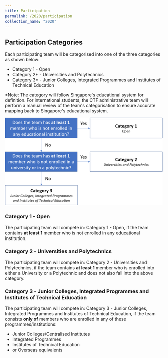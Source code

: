 ```yaml
---
title: Participation
permalink: /2020/participation
collection_name: "2020"
---
```


## Participation Categories

Each participating team will be categorised into one of the three categories as shown below:

* Category 1 - Open
* Category 2* - Universities and Polytechnics
* Category 3* - Junior Colleges, Integrated Programmes and Institutes of Technical Education

*Note: The category will follow Singapore's educational system for definition. For international students, the CTF administrative team will perform a manual review of the team's categorisation to ensure accurate mapping back to Singapore's educational system.

![](/images/2020/category-flowchart.png)

### Category 1 - Open

The participating team will compete in: Category 1 - Open, if the team contains **at least 1** member who is not enrolled in any educational institution.

### Category 2 - Universities and Polytechnics

The participating team will compete in: Category 2 - Universities and Polytechnics, if the team contains **at least 1** member who is enrolled into either a University or a Polytechnic and does not also fall into the above category.

### Category 3 - Junior Colleges, Integrated Programmes and Institutes of Technical Education

The participating team will compete in: Category 3 - Junior Colleges, Integrated Programmes and Institutes of Technical Education, if the team consists **only of** members who are enrolled in any of these programmes/institutions:

* Junior Colleges/Centralised Institutes
* Integrated Programmes
* Institutes of Technical Education
* or Overseas equivalents
